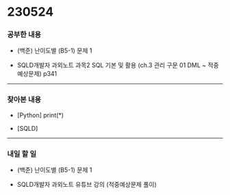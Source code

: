 # 230524

### 공부한 내용

- (백준) 난이도별 (B5-1) 문제 1

- SQLD개발자 과외노트 과목2 SQL 기본 및 활용 (ch.3 관리 구문 01 DML ~ 적중예상문제) p341

---

### 찾아본 내용

- [Python] print(\*)

- [SQLD]

---

### 내일 할 일

- (백준) 난이도별 (B5-1) 문제 1

- SQLD개발자 과외노트 유튜브 강의 (적중예상문제 풀이)
